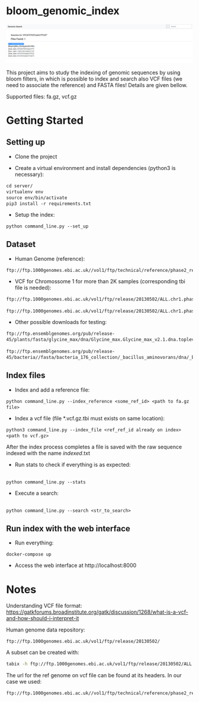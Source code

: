 # bloom_genomic_index

![alt text](./doc/image.png)

This project aims to study the indexing of genomic sequences by using bloom filters, in which is possible to index and search also VCF files (we need to associate the reference) and FASTA files! Details are given bellow.

Supported files: fa.gz, vcf.gz 

# Getting Started

## Setting up 

* Clone the project

* Create a virtual environment and install dependencies (python3 is necessary):

```
cd server/
virtualenv env
source env/bin/activate
pip3 install -r requirements.txt 

```

* Setup the index:

```
python command_line.py --set_up

```

## Dataset


* Human Genome (reference): 
```
ftp://ftp.1000genomes.ebi.ac.uk//vol1/ftp/technical/reference/phase2_reference_assembly_sequence/hs37d5.fa.gz
```

* VCF for Chromossome 1 for more than 2K samples (corresponding tbi file is needed): 
```
ftp://ftp.1000genomes.ebi.ac.uk/vol1/ftp/release/20130502/ALL.chr1.phase3_shapeit2_mvncall_integrated_v5a.20130502.genotypes.vcf.gz

ftp://ftp.1000genomes.ebi.ac.uk/vol1/ftp/release/20130502/ALL.chr1.phase3_shapeit2_mvncall_integrated_v5a.20130502.genotypes.vcf.gz.tbi 
```

* Other possible downloads for testing:
```
ftp://ftp.ensemblgenomes.org/pub/release-45/plants/fasta/glycine_max/dna/Glycine_max.Glycine_max_v2.1.dna.toplevel.fa.gz

ftp://ftp.ensemblgenomes.org/pub/release-45/bacteria//fasta/bacteria_176_collection/_bacillus_aminovorans/dna/_bacillus_aminovorans.ASM164324v1.dna_sm.toplevel.fa.gz
```

## Index files

* Index and add a reference file:

```
python command_line.py --index_reference <some_ref_id> <path to fa.gz file> 

```

* Index a vcf file (file *.vcf.gz.tbi must exists on same location):

```
python3 command_line.py --index_file <ref_ref_id already on index> <path to vcf.gz>

```

After the index process completes a file is saved with the raw sequence indexed with the name _indexed_<file id>.txt


* Run stats to check if everything is as expected:

```

python command_line.py --stats

```

* Execute a search:

```

python command_line.py --search <str_to_search>

```


## Run index with the web interface

* Run everything:

```
docker-compose up

```

* Access the web interface at http://localhost:8000


# Notes

Understanding VCF file format:
https://gatkforums.broadinstitute.org/gatk/discussion/1268/what-is-a-vcf-and-how-should-i-interpret-it

Human genome data repository:
```
ftp://ftp.1000genomes.ebi.ac.uk/vol1/ftp/release/20130502/
```

A subset can be created with:
```sh
tabix -h ftp://ftp.1000genomes.ebi.ac.uk/vol1/ftp/release/20130502/ALL.chr1.phase3_shapeit2_mvncall_integrated_v5a.20130502.genotypes.vcf.gz 1:1-1000000 | vcf-subset  -c HG03279,HG02353,HG00560,HG00657,HG02652,HG02275,HG01432,HG02819,NA19657,HG01676 > out.vcf
```

The url for the ref genome on vcf file can be found at its headers. In our case we used:
```
ftp://ftp.1000genomes.ebi.ac.uk//vol1/ftp/technical/reference/phase2_reference_assembly_sequence/hs37d5.fa.gz
```


